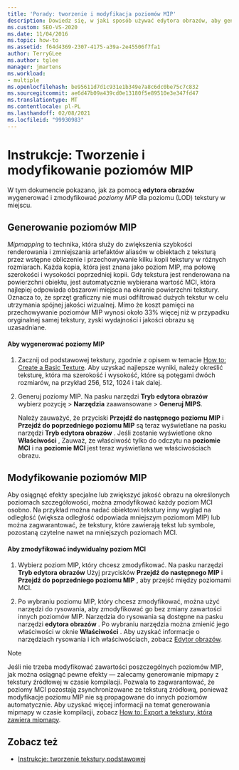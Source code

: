 ```yaml
---
title: 'Porady: tworzenie i modyfikacja poziomów MIP'
description: Dowiedz się, w jaki sposób używać edytora obrazów, aby generować i modyfikować poziomy MIP dla poziomu przestrzeni tekstury.
ms.custom: SEO-VS-2020
ms.date: 11/04/2016
ms.topic: how-to
ms.assetid: f64d4369-2307-4175-a39a-2e45506f7fa1
author: TerryGLee
ms.author: tglee
manager: jmartens
ms.workload:
- multiple
ms.openlocfilehash: be95611d7d1c931e1b349e7a8c6dc0be75c7c832
ms.sourcegitcommit: ae6d47b09a439cd0e13180f5e89510e3e347fd47
ms.translationtype: MT
ms.contentlocale: pl-PL
ms.lasthandoff: 02/08/2021
ms.locfileid: "99930983"
---
```

# <a name="how-to-create-and-modify-mip-levels"></a>Instrukcje: Tworzenie i modyfikowanie poziomów MIP
W tym dokumencie pokazano, jak za pomocą **edytora obrazów** wygenerować i zmodyfikować *poziomy MIP* dla poziomu (LOD) tekstury w miejscu.

## <a name="generating-mip-levels"></a>Generowanie poziomów MIP
*Mipmapping* to technika, która służy do zwiększenia szybkości renderowania i zmniejszania artefaktów aliasów w obiektach z teksturą przez wstępne obliczenie i przechowywanie kilku kopii tekstury w różnych rozmiarach. Każda kopia, która jest znana jako poziom MIP, ma połowę szerokości i wysokości poprzedniej kopii. Gdy tekstura jest renderowana na powierzchni obiektu, jest automatycznie wybierana wartość MCI, która najlepiej odpowiada obszarowi miejsca na ekranie powierzchni tekstury. Oznacza to, że sprzęt graficzny nie musi odfiltrować dużych tekstur w celu utrzymania spójnej jakości wizualnej. Mimo że koszt pamięci na przechowywanie poziomów MIP wynosi około 33% więcej niż w przypadku oryginalnej samej tekstury, zyski wydajności i jakości obrazu są uzasadniane.

#### <a name="to-generate-mip-levels"></a>Aby wygenerować poziomy MIP

1. Zacznij od podstawowej tekstury, zgodnie z opisem w temacie [How to: Create a Basic Texture](../designers/how-to-create-a-basic-texture.md). Aby uzyskać najlepsze wyniki, należy określić teksturę, która ma szerokość i wysokość, które są potęgami dwóch rozmiarów, na przykład 256, 512, 1024 i tak dalej.

2. Generuj poziomy MIP. Na pasku narzędzi **Tryb edytora obrazów** wybierz pozycję   >  **Narzędzia** zaawansowane  >  **Generuj MIPS**.

     Należy zauważyć, że przyciski **Przejdź do następnego poziomu MIP** i **Przejdź do poprzedniego poziomu MIP** są teraz wyświetlane na pasku narzędzi **Tryb edytora obrazów** . Jeśli zostanie wyświetlone okno **Właściwości** , Zauważ, że właściwość tylko do odczytu na **poziomie MCI** i na **poziomie MCI** jest teraz wyświetlana we właściwościach obrazu.

## <a name="modifying-mip-levels"></a>Modyfikowanie poziomów MIP
Aby osiągnąć efekty specjalne lub zwiększyć jakość obrazu na określonych poziomach szczegółowości, można zmodyfikować każdy poziom MCI osobno. Na przykład można nadać obiektowi tekstury inny wygląd na odległość (większa odległość odpowiada mniejszym poziomom MIP) lub można zagwarantować, że tekstury, które zawierają tekst lub symbole, pozostaną czytelne nawet na mniejszych poziomach MCI.

#### <a name="to-modify-an-individual-mip-level"></a>Aby zmodyfikować indywidualny poziom MCI

1. Wybierz poziom MIP, który chcesz zmodyfikować. Na pasku narzędzi **Tryb edytora obrazów** Użyj przycisków **Przejdź do następnego MIP** i **Przejdź do poprzedniego poziomu MIP** , aby przejść między poziomami MCI.

2. Po wybraniu poziomu MIP, który chcesz zmodyfikować, można użyć narzędzi do rysowania, aby zmodyfikować go bez zmiany zawartości innych poziomów MIP. Narzędzia do rysowania są dostępne na pasku narzędzi **edytora obrazów** . Po wybraniu narzędzia można zmienić jego właściwości w oknie **Właściwości** . Aby uzyskać informacje o narzędziach rysowania i ich właściwościach, zobacz [Edytor obrazów](../designers/image-editor.md).

> [!NOTE]
> Jeśli nie trzeba modyfikować zawartości poszczególnych poziomów MIP, jak można osiągnąć pewne efekty — zalecamy generowanie mipmapy z tekstury źródłowej w czasie kompilacji. Pozwala to zagwarantować, że poziomy MCI pozostają zsynchronizowane ze teksturą źródłową, ponieważ modyfikacje poziomu MIP nie są propagowane do innych poziomów automatycznie. Aby uzyskać więcej informacji na temat generowania mipmapy w czasie kompilacji, zobacz [How to: Export a tekstury, która zawiera mipmapy](../designers/how-to-export-a-texture-that-contains-mipmaps.md).

## <a name="see-also"></a>Zobacz też

- [Instrukcje: tworzenie tekstury podstawowej](../designers/how-to-create-a-basic-texture.md)
